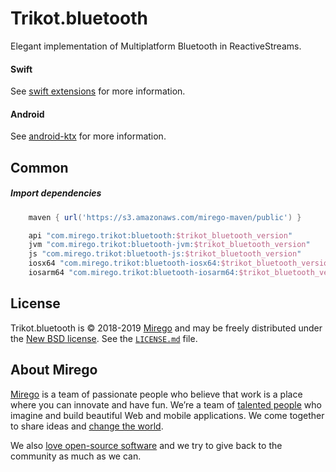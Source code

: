 # Trikot.bluetooth

Elegant implementation of Multiplatform Bluetooth in ReactiveStreams.

#### Swift
See [swift extensions](./swift-extensions/README.md) for more information.

#### Android
See [android-ktx](./android-ktx/README.md) for more information.

## Common
##### Import dependencies
```groovy
    maven { url('https://s3.amazonaws.com/mirego-maven/public') }

    api "com.mirego.trikot:bluetooth:$trikot_bluetooth_version"
    jvm "com.mirego.trikot:bluetooth-jvm:$trikot_bluetooth_version"
    js "com.mirego.trikot:bluetooth-js:$trikot_bluetooth_version"
    iosx64 "com.mirego.trikot:bluetooth-iosx64:$trikot_bluetooth_version"
    iosarm64 "com.mirego.trikot:bluetooth-iosarm64:$trikot_bluetooth_version"
```

## License

Trikot.bluetooth is © 2018-2019 [Mirego](https://www.mirego.com) and may be freely distributed under the [New BSD license](http://opensource.org/licenses/BSD-3-Clause). See the [`LICENSE.md`](https://github.com/mirego/trikot.bluetooth/blob/master/LICENSE.md) file.

## About Mirego

[Mirego](https://www.mirego.com) is a team of passionate people who believe that work is a place where you can innovate and have fun. We’re a team of [talented people](https://life.mirego.com) who imagine and build beautiful Web and mobile applications. We come together to share ideas and [change the world](http://www.mirego.org).

We also [love open-source software](https://open.mirego.com) and we try to give back to the community as much as we can.
